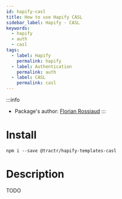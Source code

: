 ```yaml
---
id: hapify-casl
title: How to use Hapify CASL
sidebar_label: Hapify - CASL
keywords: 
  - hapify
  - auth
  - casl
tags:
  - label: Hapify
    permalink: hapify
  - label: Authentication
    permalink: auth
  - label: CASL
    permalink: casl
---
```


:::info
- Package's author: [Florian Rossiaud](https://github.com/floross)
:::

# Install

`npm i --save @tractr/hapify-templates-casl`

# Description

TODO